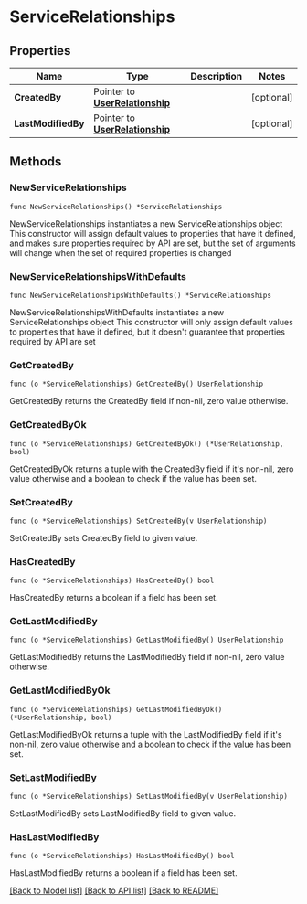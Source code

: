 # ServiceRelationships

## Properties

Name | Type | Description | Notes
------------ | ------------- | ------------- | -------------
**CreatedBy** | Pointer to [**UserRelationship**](UserRelationship.md) |  | [optional] 
**LastModifiedBy** | Pointer to [**UserRelationship**](UserRelationship.md) |  | [optional] 

## Methods

### NewServiceRelationships

`func NewServiceRelationships() *ServiceRelationships`

NewServiceRelationships instantiates a new ServiceRelationships object
This constructor will assign default values to properties that have it defined,
and makes sure properties required by API are set, but the set of arguments
will change when the set of required properties is changed

### NewServiceRelationshipsWithDefaults

`func NewServiceRelationshipsWithDefaults() *ServiceRelationships`

NewServiceRelationshipsWithDefaults instantiates a new ServiceRelationships object
This constructor will only assign default values to properties that have it defined,
but it doesn't guarantee that properties required by API are set

### GetCreatedBy

`func (o *ServiceRelationships) GetCreatedBy() UserRelationship`

GetCreatedBy returns the CreatedBy field if non-nil, zero value otherwise.

### GetCreatedByOk

`func (o *ServiceRelationships) GetCreatedByOk() (*UserRelationship, bool)`

GetCreatedByOk returns a tuple with the CreatedBy field if it's non-nil, zero value otherwise
and a boolean to check if the value has been set.

### SetCreatedBy

`func (o *ServiceRelationships) SetCreatedBy(v UserRelationship)`

SetCreatedBy sets CreatedBy field to given value.

### HasCreatedBy

`func (o *ServiceRelationships) HasCreatedBy() bool`

HasCreatedBy returns a boolean if a field has been set.

### GetLastModifiedBy

`func (o *ServiceRelationships) GetLastModifiedBy() UserRelationship`

GetLastModifiedBy returns the LastModifiedBy field if non-nil, zero value otherwise.

### GetLastModifiedByOk

`func (o *ServiceRelationships) GetLastModifiedByOk() (*UserRelationship, bool)`

GetLastModifiedByOk returns a tuple with the LastModifiedBy field if it's non-nil, zero value otherwise
and a boolean to check if the value has been set.

### SetLastModifiedBy

`func (o *ServiceRelationships) SetLastModifiedBy(v UserRelationship)`

SetLastModifiedBy sets LastModifiedBy field to given value.

### HasLastModifiedBy

`func (o *ServiceRelationships) HasLastModifiedBy() bool`

HasLastModifiedBy returns a boolean if a field has been set.


[[Back to Model list]](../README.md#documentation-for-models) [[Back to API list]](../README.md#documentation-for-api-endpoints) [[Back to README]](../README.md)


